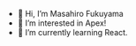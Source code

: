 - 👋 Hi, I’m Masahiro Fukuyama
- 👀 I’m interested in Apex!
- 🌱 I’m currently learning React.

<!---
masa0113/masa0113 is a ✨ special ✨ repository because its `README.md` (this file) appears on your GitHub profile.
You can click the Preview link to take a look at your changes.
--->
